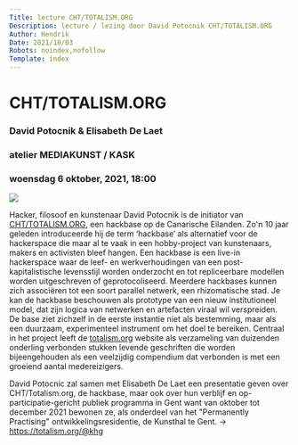 ```yaml
---
Title: lecture CHT/TOTALISM.ORG
Description: lecture / lezing door David Potocnik CHT/TOTALISM.ORG
Author: Hendrik
Date: 2021/10/03
Robots: noindex,nofollow
Template: index
---
```



# CHT/TOTALISM.ORG
### David Potocnik & Elisabeth De Laet
### atelier MEDIAKUNST / KASK
### woensdag 6 oktober, 2021, 18:00

![](%assets_url%/2021_lectureTotalism.jpg)

Hacker, filosoof en kunstenaar David Potocnik is de initiator van [CHT/TOTALISM.ORG](https://totalism.org/), een hackbase op de Canarische Eilanden. Zo'n 10 jaar geleden introduceerde hij de term ‘hackbase’ als alternatief voor de hackerspace die maar al te vaak in een hobby-project van kunstenaars, makers en activisten bleef hangen. Een hackbase is een live-in hackerspace waar de leef- en werkverhoudingen van een post-kapitalistische levensstijl worden onderzocht en tot repliceerbare modellen worden uitgeschreven of geprotocoliseerd. Meerdere hackbases kunnen zich associëren tot een soort parallel netwerk, een rhizomatische stad. Je kan de hackbase beschouwen als prototype van een nieuw institutioneel model, dat zijn logica van netwerken en artefacten viraal wil verspreiden. De base ziet zichzelf in de eerste instantie niet als bestemming, maar als een duurzaam, experimenteel instrument om het doel te bereiken.
Centraal in het project leeft de [totalism.org](https://totalism.org/) website als verzameling van duizenden onderling verbonden stukken levende geschriften die worden bijeengehouden als een veelzijdig compendium dat verbonden is met een groeiend aantal medereizigers.

David Potocnic zal samen met Elisabeth De Laet een presentatie geven over CHT/Totalism.org, de hackbase, maar ook over hun verblijf en op-participatie-gericht publiek programma in Gent want van oktober tot december 2021 bewonen ze, als onderdeel van het "Permanently Practising" ontwikkelingsresidentie, de Kunsthal te Gent. → https://totalism.org/@khg
